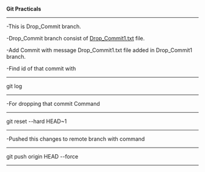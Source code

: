 __Git Practicals__
***

-This is Drop_Commit branch.

-Drop_Commit branch consist of [Drop_Commit1.txt]() file.

-Add Commit with message Drop_Commit1.txt file added in Drop_Commit1 branch.

-Find id of that commit with

___
git log
___

-For dropping that commit Command

___
git reset --hard HEAD~1
___

-Pushed this changes to remote branch with command

___
git push origin HEAD --force
___
